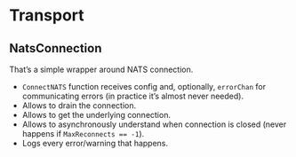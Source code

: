 # Transport

## NatsConnection

That’s a simple wrapper around NATS connection.
- `ConnectNATS` function receives config and, optionally, `errorChan` for communicating errors (in practice it’s almost never needed).
- Allows to drain the connection.
- Allows to get the underlying connection.
- Allows to asynchronously understand when connection is closed (never happens if `MaxReconnects == -1`).
- Logs every error/warning that happens.
